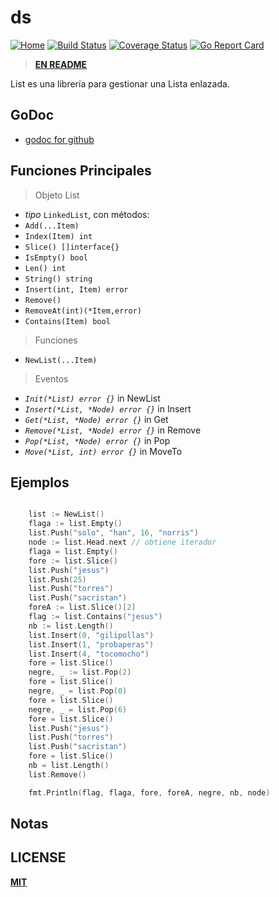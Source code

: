 # ds

[![Home](https://godoc.org/github.com/gookit/event?status.svg)](file:///D:/EC-TSJ/Documents/CODE/SOURCE/Go/pkg/lib/cli)
[![Build Status](https://travis-ci.org/gookit/event.svg?branch=master)](https://travis-ci.org/)
[![Coverage Status](https://coveralls.io/repos/github/gookit/event/badge.svg?branch=master)](https://coveralls.io/github/)
[![Go Report Card](https://goreportcard.com/badge/github.com/gookit/event)](https://goreportcard.com/report/github.com/)

> **[EN README](README.md)**

List es una librería para gestionar una Lista enlazada.

## GoDoc

- [godoc for github](https://godoc.org/github.com/)

## Funciones Principales

> Objeto List
- *tipo* `LinkedList`, con métodos:  
- `Add(...Item)`
- `Index(Item) int`
- `Slice() []interface{}`
- `IsEmpty() bool`
- `Len() int` 
- `String() string `
- `Insert(int, Item) error`
- `Remove()` 
- `RemoveAt(int)(*Item,error)` 
- `Contains(Item) bool`

> Funciones
- `NewList(...Item)`

> Eventos 
- *`Init(*List) error {}`* 					in 	NewList
- *`Insert(*List, *Node) error {}`* 	in Insert
-	*`Get(*List, *Node) error {}`* in	Get
-	*`Remove(*List, *Node) error {}`* in Remove
-	*`Pop(*List, *Node) error {}`* in 	Pop
- *`Move(*List, int) error {}`* in	MoveTo


## Ejemplos
```go

	list := NewList()
	flaga := list.Empty()
	list.Push("solo", "han", 16, "norris")
	node := list.Head.next // obtiene iterador
	flaga = list.Empty()
	fore := list.Slice()
	list.Push("jesus")
	list.Push(25)
	list.Push("torres")
	list.Push("sacristan")
	foreA := list.Slice()[2]
	flag := list.Contains("jesus")
	nb := list.Length()
	list.Insert(0, "gilipollas")
	list.Insert(1, "probaperas")
	list.Insert(4, "tocomocho")
	fore = list.Slice()
	negre, _ := list.Pop(2)
	fore = list.Slice()
	negre, _ = list.Pop(0)
	fore = list.Slice()
	negre, _ = list.Pop(6)
	fore = list.Slice()
	list.Push("jesus")
	list.Push("torres")
	list.Push("sacristan")
	fore = list.Slice()
	nb = list.Length()
	list.Remove()

	fmt.Println(flag, flaga, fore, foreA, negre, nb, node)

```
## Notas




<!-- - [gookit/ini](https://github.com/gookit/ini) INI配置读取管理，支持多文件加载，数据覆盖合并, 解析ENV变量, 解析变量引用
-->
## LICENSE

**[MIT](LICENSE)**
